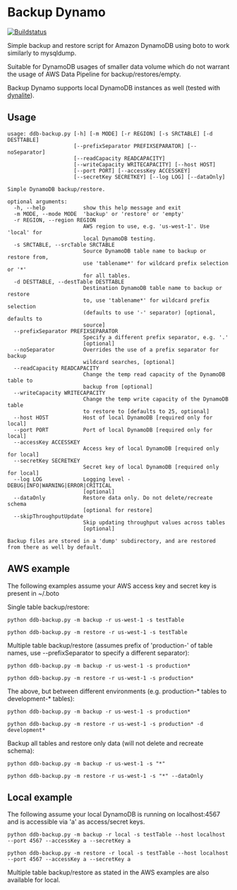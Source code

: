 Backup Dynamo
==========

[![Buildstatus](https://travis-ci.org/ehime/backup-dynamodb.svg)](https://travis-ci.org/ehime/backup-dynamodb)

Simple backup and restore script for Amazon DynamoDB using boto to work similarly to mysqldump.

Suitable for DynamoDB usages of smaller data volume which do not warrant the usage of AWS Data Pipeline for backup/restores/empty.

Backup Dynamo supports local DynamoDB instances as well (tested with [dynalite](https://github.com/mhart/dynalite)).

Usage
-----
```
usage: ddb-backup.py [-h] [-m MODE] [-r REGION] [-s SRCTABLE] [-d DESTTABLE]
                     [--prefixSeparator PREFIXSEPARATOR] [--noSeparator]
                     [--readCapacity READCAPACITY]
                     [--writeCapacity WRITECAPACITY] [--host HOST]
                     [--port PORT] [--accessKey ACCESSKEY]
                     [--secretKey SECRETKEY] [--log LOG] [--dataOnly]

Simple DynamoDB backup/restore.

optional arguments:
  -h, --help            show this help message and exit
  -m MODE, --mode MODE  'backup' or 'restore' or 'empty'
  -r REGION, --region REGION
                        AWS region to use, e.g. 'us-west-1'. Use 'local' for
                        local DynamoDB testing.
  -s SRCTABLE, --srcTable SRCTABLE
                        Source DynamoDB table name to backup or restore from,
                        use 'tablename*' for wildcard prefix selection or '*'
                        for all tables.
  -d DESTTABLE, --destTable DESTTABLE
                        Destination DynamoDB table name to backup or restore
                        to, use 'tablename*' for wildcard prefix selection
                        (defaults to use '-' separator) [optional, defaults to
                        source]
  --prefixSeparator PREFIXSEPARATOR
                        Specify a different prefix separator, e.g. '.'
                        [optional]
  --noSeparator         Overrides the use of a prefix separator for backup
                        wildcard searches, [optional]
  --readCapacity READCAPACITY
                        Change the temp read capacity of the DynamoDB table to
                        backup from [optional]
  --writeCapacity WRITECAPACITY
                        Change the temp write capacity of the DynamoDB table
                        to restore to [defaults to 25, optional]
  --host HOST           Host of local DynamoDB [required only for local]
  --port PORT           Port of local DynamoDB [required only for local]
  --accessKey ACCESSKEY
                        Access key of local DynamoDB [required only for local]
  --secretKey SECRETKEY
                        Secret key of local DynamoDB [required only for local]
  --log LOG             Logging level - DEBUG|INFO|WARNING|ERROR|CRITICAL
                        [optional]
  --dataOnly            Restore data only. Do not delete/recreate schema
                        [optional for restore]
  --skipThroughputUpdate
                        Skip updating throughput values across tables
                        [optional]

Backup files are stored in a 'dump' subdirectory, and are restored from there as well by default.
```

AWS example
-----------
The following examples assume your AWS access key and secret key is present in ~/.boto

Single table backup/restore:
```
python ddb-backup.py -m backup -r us-west-1 -s testTable

python ddb-backup.py -m restore -r us-west-1 -s testTable
```
Multiple table backup/restore (assumes prefix of 'production-' of table names, use --prefixSeparator to specify a
different separator):
```
python ddb-backup.py -m backup -r us-west-1 -s production*

python ddb-backup.py -m restore -r us-west-1 -s production*
```
The above, but between different environments (e.g. production-* tables to development-* tables):
```
python ddb-backup.py -m backup -r us-west-1 -s production*

python ddb-backup.py -m restore -r us-west-1 -s production* -d development*
```
Backup all tables and restore only data (will not delete and recreate schema):
```
python ddb-backup.py -m backup -r us-west-1 -s "*"

python ddb-backup.py -m restore -r us-west-1 -s "*" --dataOnly
```

Local example
-------------
The following assume your local DynamoDB is running on localhost:4567 and is accessible via 'a' as access/secret keys.
```
python ddb-backup.py -m backup -r local -s testTable --host localhost --port 4567 --accessKey a --secretKey a

python ddb-backup.py -m restore -r local -s testTable --host localhost --port 4567 --accessKey a --secretKey a
```
Multiple table backup/restore as stated in the AWS examples are also available for local.
